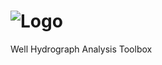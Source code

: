 ![Logo](https://github.com/jnsebgosselin/WHAT/blob/master/Icons/WHAT_banner.png)
====

Well Hydrograph Analysis Toolbox
